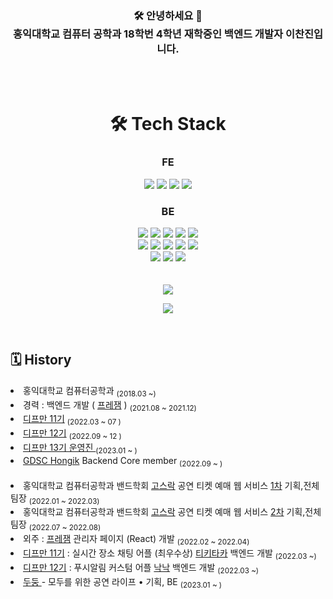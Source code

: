 <div align="center"><h3>🛠️ 안녕하세요 🙌<br>
홍익대학교 컴퓨터 공학과 18학번 4학년 재학중인 백엔드 개발자 이찬진입니다.</h3></div>


<br>
<br>
<div align="center"><h1>🛠️ Tech Stack</h1></div>
<div align="center">
  <h3>FE</h3>
  <img src="https://img.shields.io/badge/React-61DAFB?style=flat-square&logo=react&logoColor=black"> 
  <img src="https://img.shields.io/badge/Storybook-FF4785?style=flat-square&logo=storybook&logoColor=white">
  <img src="https://img.shields.io/badge/Redux-B42AED?style=flat-square&logo=redux&logoColor=white">
  <img src="https://img.shields.io/badge/Antd-297AEF?style=flat-square&logo=Ant Design&logoColor=white">
  <br>
  <h3>BE</h3>
  <img src="https://img.shields.io/badge/Spring-47A248?style=flat-square&logo=spring&logoColor=white">
  <img src="https://img.shields.io/badge/Express-000000?style=flat-square&logo=express&logoColor=white">
  <img src="https://img.shields.io/badge/Nestjs-D91313?style=flat-square&logo=nestjs&logoColor=white">
  <img src="https://img.shields.io/badge/Mysql-00599C?style=flat-square&logo=mysql&logoColor=white">
  <img src="https://img.shields.io/badge/MongoDB-47A248?style=flat-square&logo=MongoDB&logoColor=white">
  <br>
  <img src="https://img.shields.io/badge/Redis-DC382D?style=flat-square&logo=Redis&logoColor=white">
  <img src="https://img.shields.io/badge/RabbitMQ-FF6600?style=flat-square&logo=RabbitMQ&logoColor=white">
  <img src="https://img.shields.io/badge/Elasticsearch-005571?style=flat-square&logo=Elasticsearch&logoColor=white">
  <img src="https://img.shields.io/badge/Fluentd-0E83C8?style=flat-square&logo=Fluentd&logoColor=white">
  <img src="https://img.shields.io/badge/Nginx-009639?style=flat-square&logo=NGINX&logoColor=white">
  <br>
  <img src="https://img.shields.io/badge/Docker-2496ED?style=flat-square&logo=Docker&logoColor=white">
  <img src="https://img.shields.io/badge/Kubernetes-326CE5?style=flat-square&logo=Kubernetes&logoColor=white">
  <img src="http://is.am/5488">
  <br>
  <br>
  <br>
  <div>
  <a href="https://devnm.notion.site/f593a8bb0bf342748aa5894c1520e8a9"><img src="https://img.shields.io/badge/Resume-%23000000.svg?style=flat-square&logo=notion&logoColor=white"/></a>
  </div>
  
<a href="https://hits.seeyoufarm.com"><img src="https://hits.seeyoufarm.com/api/count/incr/badge.svg?url=https%3A%2F%2Fgithub.com%2FImNM&count_bg=%232AC1C9&title_bg=%23555555&icon=github.svg&icon_color=%23E7E7E7&title=hits&edge_flat=true"/></a>

  
</div>

<center></center>  
<br>

 ## 🗓 History 

  <div align=left>

  <li>홍익대학교 컴퓨터공학과 <sub>(2018.03 ~)</sub></li>
  <li>경력 : 백엔드 개발 ( <a href="https://apps.apple.com/kr/app/prezem-%ED%94%84%EB%A0%88%EC%9E%BC/id6446088313">프레잼</a> ) <sub>(2021.08 ~ 2021.12)</sub></li>
  <li><a href="https://github.com/depromeet">디프만 11기</a> <sub>(2022.03 ~ 07 )</sub></li>
  <li><a href="https://github.com/depromeet">디프만 12기</a> <sub>(2022.09 ~ 12 )</sub></li>
  <li><a href="https://github.com/depromeet">디프만 13기 운영진 </a> <sub>(2023.01 ~ )</sub></li>
  <li><a href="https://github.com/GDSC-Hongik">GDSC Hongik</a> Backend Core member <sub>(2022.09 ~ )</sub></li>
<br/>
<li>홍익대학교 컴퓨터공학과 밴드학회 <a href="https://github.com/Gosrock">고스락</a> 공연 티켓 예매 웹 서비스 <a href="https://github.com/Gosrock/Ticket-Backend-21th">1차</a> 기획,전체 팀장 <sub>(2022.01 ~ 2022.03)</sub></li>
<li>홍익대학교 컴퓨터공학과 밴드학회 <a href="https://github.com/Gosrock">고스락</a> 공연 티켓 예매 웹 서비스 <a href="https://github.com/Gosrock/Ticket-Backend-22th">2차</a> 기획,전체 팀장 <sub>(2022.07 ~ 2022.08)</sub></li>
<li>외주 : <a href="https://apps.apple.com/kr/app/prezem-%ED%94%84%EB%A0%88%EC%9E%BC/id6446088313">프레잼</a> 관리자 페이지 (React) 개발 <sub>(2022.02 ~ 2022.04)</sub></li>
<li><a href="https://github.com/depromeet">디프만 11기</a> : 실시간 장소 채팅 어플 (최우수상) <a href="https://apps.apple.com/kr/app/%ED%8B%B0%ED%82%A4%ED%83%80%EC%B9%B4-tikitaka/id1617831823">티키타카</a> 백엔드 개발 <sub>(2022.03 ~)</sub></li>
<li><a href="https://github.com/depromeet">디프만 12기</a> : 푸시알림 커스텀 어플 <a href="https://play.google.com/store/apps/details?id=com.depromeet.knockknock">낙낙</a> 백엔드 개발 <sub>(2022.03 ~)</sub></li>
  <li><a href="https://github.com/Gosrock/DuDoong-Backend"> 두둥 </a> - 모두를 위한 공연 라이프 • 기획, BE <sub>(2023.01 ~ )</sub></li>





